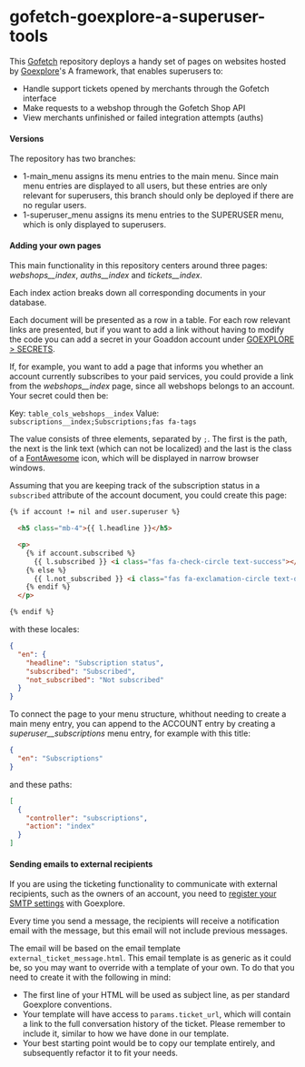 # gofetch-goexplore-a-superuser-tools

This [Gofetch](https://goaddon.com/en/addons/5b9ff6463ab42f43522b30cf) repository deploys a handy set of pages on websites hosted by [Goexplore](https://goaddon.com/en/addons/5bb227d283c3360abe01e036)'s A framework, that enables superusers to:

- Handle support tickets opened by merchants through the Gofetch interface
- Make requests to a webshop through the Gofetch Shop API
- View merchants unfinished or failed integration attempts (auths)

#### Versions

The repository has two branches:

- 1-main_menu assigns its menu entries to the main menu. Since main menu entries are displayed to all users, but these entries are only relevant for superusers, this branch should only be deployed if there are no regular users.
- 1-superuser_menu assigns its menu entries to the SUPERUSER menu, which is only displayed to superusers.

#### Adding your own pages

This main functionality in this repository centers around three pages: *webshops__index*, *auths__index* and *tickets__index*.

Each index action breaks down all corresponding documents in your database.

Each document will be presented as a row in a table. For each row relevant links are presented, but if you want to add a link without having to modify the code you can add a secret in your Goaddon account under [GOEXPLORE > SECRETS](https://goaddon.com/en/addons/5bb227d283c3360abe01e036/manage#page=secrets).

If, for example, you want to add a page that informs you whether an account currently subscribes to your paid services, you could provide a link from the *webshops__index* page, since all webshops belongs to an account. Your secret could then be:

Key: `table_cols_webshops__index`
Value: `subscriptions__index;Subscriptions;fas fa-tags`

The value consists of three elements, separated by `;`. The first is the path, the next is the link text (which can not be localized) and the last is the class of a [FontAwesome](https://fontawesome.com/) icon, which will be displayed in narrow browser windows.

Assuming that you are keeping track of the subscription status in a `subscribed` attribute of the account document, you could create this page:

```html
{% if account != nil and user.superuser %}

  <h5 class="mb-4">{{ l.headline }}</h5>

  <p>
    {% if account.subscribed %}
      {{ l.subscribed }} <i class="fas fa-check-circle text-success"></i>
    {% else %}
      {{ l.not_subscribed }} <i class="fas fa-exclamation-circle text-danger"></i>
    {% endif %}
  </p>

{% endif %}
```

with these locales:

```json
{
  "en": {
    "headline": "Subscription status",
    "subscribed": "Subscribed",
    "not_subscribed": "Not subscribed"
  }
}
```

To connect the page to your menu structure, whithout needing to create a main meny entry, you can append to the ACCOUNT entry by creating a *superuser__subscriptions* menu entry, for example with this title:

```json
{
  "en": "Subscriptions"
}
```

and these paths:

```json
[
  {
    "controller": "subscriptions",
    "action": "index"
  }
]
```

#### Sending emails to external recipients

If you are using the ticketing functionality to communicate with external recipients, such as the owners of an account, you need to [register your SMTP settings](https://goaddon.com/en/addons/5bb227d283c3360abe01e036/manage#page=smtp) with Goexplore.

Every time you send a message, the recipients will receive a notification email with the message, but this email will not include previous messages.

The email will be based on the email template `external_ticket_message.html`. This email template is as generic as it could be, so you may want to override with a template of your own. To do that you need to create it with the following in mind:

- The first line of your HTML will be used as subject line, as per standard Goexplore conventions.
- Your template will have access to `params.ticket_url`, which will contain a link to the full conversation history of the ticket. Please remember to include it, similar to how we have done in our template.
- Your best starting point would be to copy our template entirely, and subsequently refactor it to fit your needs.